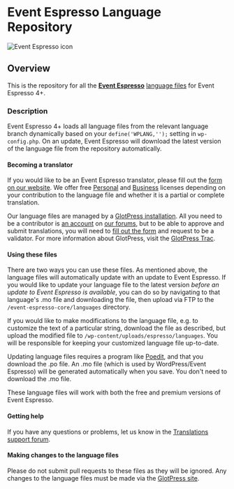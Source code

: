 # Event Espresso Language Repository

![Event Espresso icon](https://secure.gravatar.com/avatar/77273ea7c83f75d52ca0cbe25dae693a&d=https://a248.e.akamai.net/assets.github.com%2Fimages%2Fgravatars%2Fgravatar-org.png)

## Overview

This is the repository for all the **[Event Espresso](http://eventespresso.com)** [language files](http://eventespresso.com/glotpress/projects/event-espresso) for Event Espresso 4+.

### Description

Event Espresso 4+ loads all language files from the relevant language branch dynamically based on your `define('WPLANG,'');` setting in `wp-config.php`. On an update, Event Espresso will download the latest version of the language file from the repository automatically.

#### Becoming a translator

If you would like to be an Event Espresso translator, please fill out the [form on our website](http://eventespresso.com/features/languages/#form). We offer free [Personal](http://eventespresso.com/product/personal-license/) and [Business](http://eventespresso.com/product/business-license/) licenses depending on your contribution to the language file and whether it is a partial or complete translation. 

Our language files are managed by a [GlotPress installation](http://eventespresso.com/glotpress/projects/event-espresso). All you need to be a contributor is [an account](http://eventespresso.com/wp-login.php?action=register) on [our forums](http://eventespresso.com/support/forums/), but to be able to approve and submit translations, you will need to [fill out the form](http://eventespresso.com/features/languages/#form) and request to be a validator. For more information about GlotPress, visit the [GlotPress Trac](http://glotpress.trac.wordpress.org/).

#### Using these files

There are two ways you can use these files. As mentioned above, the language files will automatically update with an update to Event Espresso. If you would like to update your language file to the latest version *before an update to Event Espresso is available*, you can do so by navigating to that language's .mo file and downloading the file, then upload via FTP to the `/event-espresso-core/languages` directory.

If you would like to make modifications to the language file, e.g. to customize the text of a particular string, download the file as described, but upload the modified file to `/wp-content/uploads/espresso/languages`. You will be responsible for keeping your customized language file up-to-date. 

Updating language files requires a program like [Poedit](http://www.poedit.net/), and that you download the .po file. An .mo file (which is used by WordPress/Event Espresso) will be generated automatically when you save. You don't need to download the .mo file.

These language files will work with both the free and premium versions of Event Espresso.

#### Getting help

If you have any questions or problems, let us know in the  [Translations support forum](http://eventespresso.com/forum/translations/). 

#### Making changes to the language files

Please do not submit pull requests to these files as they will be ignored. Any changes to the language files must be made via the [GlotPress site](http://eventespresso.com/glotpress/projects/event-espresso).
